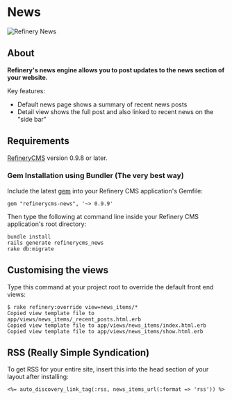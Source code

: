 # News

![Refinery News](http://refinerycms.com/system/images/0000/0876/news.png)

## About

__Refinery's news engine allows you to post updates to the news section of your website.__

Key features:

* Default news page shows a summary of recent news posts
* Detail view shows the full post and also linked to recent news on the "side bar"

## Requirements

[RefineryCMS](http://refinerycms.com) version 0.9.8 or later.

### Gem Installation using Bundler (The very best way)

Include the latest [gem](http://rubygems.org/gems/refinerycms-news) into your Refinery CMS application's Gemfile:

    gem "refinerycms-news", '~> 0.9.9'

Then type the following at command line inside your Refinery CMS application's root directory:

    bundle install
    rails generate refinerycms_news
    rake db:migrate
    
## Customising the views

Type this command at your project root to override the default front end views:

    $ rake refinery:override view=news_items/*
    Copied view template file to app/views/news_items/_recent_posts.html.erb
    Copied view template file to app/views/news_items/index.html.erb
    Copied view template file to app/views/news_items/show.html.erb

## RSS (Really Simple Syndication)

To get RSS for your entire site, insert this into the head section of your layout after installing:

    <%= auto_discovery_link_tag(:rss, news_items_url(:format => 'rss')) %>